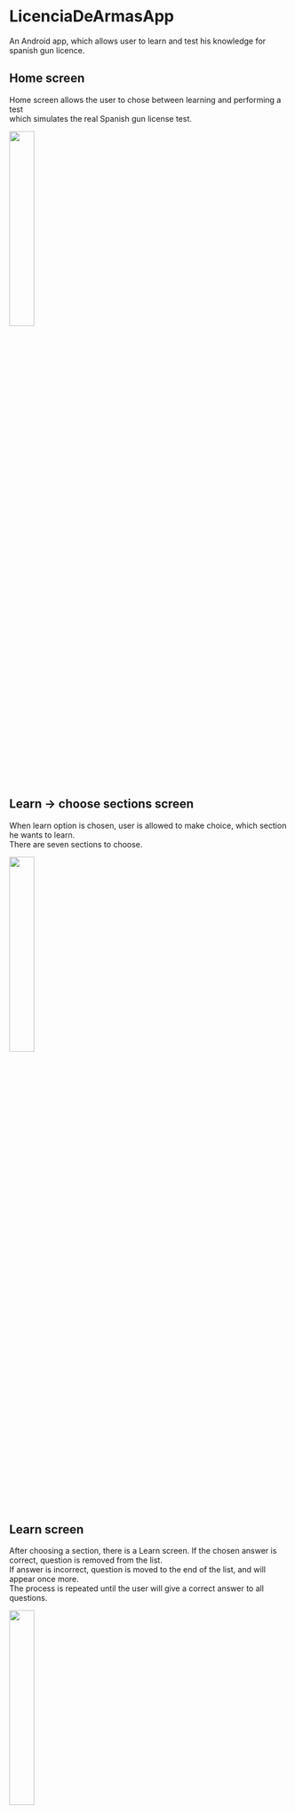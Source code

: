# LicenciaDeArmasApp
An Android app, which allows user to learn and test his knowledge for spanish gun licence.

## Home screen
Home screen allows the user to chose between learning and performing a test <br>which simulates the real Spanish gun license test.

<img src="https://user-images.githubusercontent.com/47189440/194597616-8d8b6951-8b8a-405d-a3d3-8a229ec6a468.png" width="30%" height="30%">

## Learn -> choose sections screen
When learn option is chosen, user is allowed to make choice, which section he wants to learn.<br>There are seven sections to choose.

<img src="https://user-images.githubusercontent.com/47189440/194598682-8a923eec-f883-4214-80e0-54878f597a7c.png" width="30%" height="30%">

## Learn screen
After choosing a section, there is a Learn screen. If the chosen answer is correct, question is removed from the list.
<br>If answer is incorrect, question is moved to the end of the list, and will appear once more.
<br>The process is repeated until the user will give a correct answer to all questions.

<img src="https://user-images.githubusercontent.com/47189440/194597632-3e29c3d7-924b-44f2-a1aa-36dc763a2483.png" width="30%" height="30%">

## Learn Screen with chosen answer
Button with chosen answer changes its color depending on whether the answer is correct or not.
If chosen answer is incorrect, button with correct answer also changes its color.

<img src="https://user-images.githubusercontent.com/47189440/194597641-1557ee31-6ef9-42bd-8420-d4682b3ea27a.png" width="30%" height="30%">

## Finished learning screen
After answering correct to all questions, a summary screen is shown. 
<br>It contains buttons that will navigate either to Home screen or Choose section screen.

<img src="https://user-images.githubusercontent.com/47189440/194597649-ed9eb479-c94c-44f1-a043-367bcba17783.png" width="30%" height="30%">

## Finished test screen
After answering to questions from the test list, which is generated randolmy each time, summary screen is shown.
<br>It contains information about right and wrong answers and navigation buttons, that will allow user either navigate to home screen or start test over again

<img src="https://user-images.githubusercontent.com/47189440/194597645-40b501e2-99e4-4b56-a077-3a687eac71b2.png" width="30%" height="30%">


